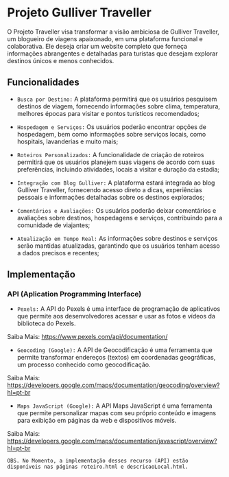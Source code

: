 # Projeto Gulliver Traveller

O Projeto Traveller visa transformar a visão ambiciosa de Gulliver Traveller, um blogueiro de viagens apaixonado, em uma plataforma funcional e colaborativa. Ele deseja criar um website completo que forneça informações abrangentes e detalhadas para turistas que desejam explorar destinos únicos e menos conhecidos.


## Funcionalidades

- `Busca por Destino:` A plataforma permitirá que os usuários pesquisem destinos de viagem, fornecendo informações sobre clima, temperatura, melhores épocas para visitar e pontos turísticos recomendados;

- `Hospedagem e Serviços:` Os usuários poderão encontrar opções de hospedagem, bem como informações sobre serviços locais, como hospitais, lavanderias e muito mais;

- `Roteiros Personalizados:` A funcionalidade de criação de roteiros permitirá que os usuários planejem suas viagens de acordo com suas preferências, incluindo atividades, locais a visitar e duração da estadia;

- `Integração com Blog Gulliver:` A plataforma estará integrada ao blog Gulliver Traveller, fornecendo acesso direto a dicas, experiências pessoais e informações detalhadas sobre os destinos explorados;

- `Comentários e Avaliações:` Os usuários poderão deixar comentários e avaliações sobre destinos, hospedagens e serviços, contribuindo para a comunidade de viajantes;

- `Atualização em Tempo Real:` As informações sobre destinos e serviços serão mantidas atualizadas, garantindo que os usuários tenham acesso a dados precisos e recentes;


## Implementação

### API (Aplication Programming Interface)

- `Pexels:` A API do Pexels é uma interface de programação de aplicativos que permite aos desenvolvedores acessar e usar as fotos e vídeos da biblioteca do Pexels.

Saiba Mais: https://www.pexels.com/api/documentation/


- `Geocoding (Google):` A API de Geocodificação é uma ferramenta que permite transformar endereços (textos) em coordenadas geográficas, um processo conhecido como geocodificação.

Saiba Mais: https://developers.google.com/maps/documentation/geocoding/overview?hl=pt-br


- `Maps JavaScript (Google):` A API Maps JavaScript é uma ferramenta que permite personalizar mapas com seu próprio conteúdo e imagens para exibição em páginas da web e dispositivos móveis.

Saiba Mais: https://developers.google.com/maps/documentation/javascript/overview?hl=pt-br


`OBS. No Momento, a implementação desses recurso (API) estão disponíveis nas páginas roteiro.html e descricaoLocal.html.`

